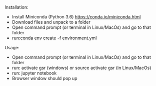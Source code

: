 Installation:
* Install Miniconda (Python 3.6) https://conda.io/miniconda.html
* Download files and unpack to a folder
* Open command prompt (or terminal in Linux/MacOs) and go to that folder
* run:conda env create -f environment.yml

Usage:
* Open command prompt (or terminal in Linux/MacOs) and go to that folder
* run: activate gsr (windows) or source activate gsr (in Linux/MacOs)
* run: jupyter notebook
* Browser window should pop up
